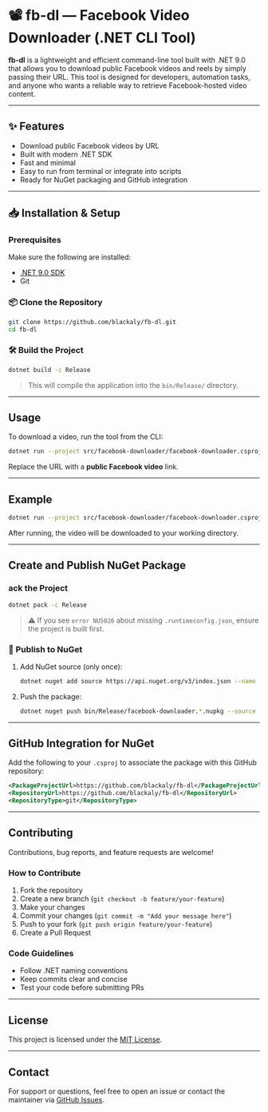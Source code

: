 # 📽️ fb-dl — Facebook Video Downloader (.NET CLI Tool)

**fb-dl** is a lightweight and efficient command-line tool built with .NET 9.0 that allows you to download public Facebook videos and reels by simply passing their URL. This tool is designed for developers, automation tasks, and anyone who wants a reliable way to retrieve Facebook-hosted video content.

---

## ✨ Features

- Download public Facebook videos by URL
- Built with modern .NET SDK 
- Fast and minimal 
- Easy to run from terminal or integrate into scripts 
- Ready for NuGet packaging and GitHub integration 

---

## 📥 Installation & Setup

### Prerequisites

Make sure the following are installed:

- [.NET 9.0 SDK](https://dotnet.microsoft.com/download/dotnet)
- Git

### 📦 Clone the Repository

```bash
git clone https://github.com/blackaly/fb-dl.git
cd fb-dl
```

### 🛠️ Build the Project

```bash
dotnet build -c Release
```

> This will compile the application into the `bin/Release/` directory.

---

## Usage

To download a video, run the tool from the CLI:

```bash
dotnet run --project src/facebook-downloader/facebook-downloader.csproj -- https://www.facebook.com/watch/?v=YOUR_VIDEO_ID
```

Replace the URL with a **public Facebook video** link.

---

## Example

```bash
dotnet run --project src/facebook-downloader/facebook-downloader.csproj -- https://www.facebook.com/watch/?v=123456789012345
```

After running, the video will be downloaded to your working directory.

---

## Create and Publish NuGet Package

### ack the Project

```bash
dotnet pack -c Release
```

> ⚠️ If you see `error NU5026` about missing `.runtimeconfig.json`, ensure the project is built first.

### 🚀 Publish to NuGet

1. Add NuGet source (only once):

   ```bash
   dotnet nuget add source https://api.nuget.org/v3/index.json --name nuget.org
   ```

2. Push the package:

   ```bash
   dotnet nuget push bin/Release/facebook-downloader.*.nupkg --source nuget.org --api-key YOUR_API_KEY
   ```

---

## GitHub Integration for NuGet

Add the following to your `.csproj` to associate the package with this GitHub repository:

```xml
<PackageProjectUrl>https://github.com/blackaly/fb-dl</PackageProjectUrl>
<RepositoryUrl>https://github.com/blackaly/fb-dl</RepositoryUrl>
<RepositoryType>git</RepositoryType>
```

---

## Contributing

Contributions, bug reports, and feature requests are welcome!

### How to Contribute

1. Fork the repository
2. Create a new branch (`git checkout -b feature/your-feature`)
3. Make your changes
4. Commit your changes (`git commit -m "Add your message here"`)
5. Push to your fork (`git push origin feature/your-feature`)
6. Create a Pull Request

### Code Guidelines

- Follow .NET naming conventions
- Keep commits clear and concise
- Test your code before submitting PRs

---

## License

This project is licensed under the [MIT License](LICENSE).

---

## Contact

For support or questions, feel free to open an issue or contact the maintainer via [GitHub Issues](https://github.com/blackaly/fb-dl/issues).
